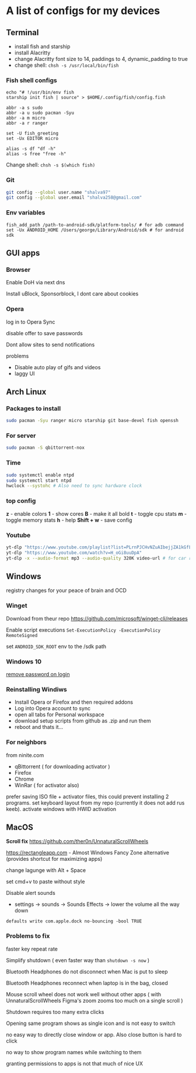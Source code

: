 # A list of configs for my devices

## Terminal
- install fish and starship
- install Alacritty
- change Alacritty font size to 14, paddings to 4, dynamic_padding to true
- change shell: `chsh -s /usr/local/bin/fish`

### Fish shell configs

```fish
echo "# !/usr/bin/env fish 
starship init fish | source" > $HOME/.config/fish/config.fish

abbr -a s sudo
abbr -a u sudo pacman -Syu
abbr -a m micro
abbr -a r ranger

set -U fish_greeting
set -Ux EDITOR micro

alias -s df "df -h"
alias -s free "free -h"
```
Change shell: `chsh -s $(which fish)`

### Git
```bash
git config --global user.name "shalva97"
git config --global user.email "shalva258@gmail.com"
```

### Env variables
```fish
fish_add_path /path-to-android-sdk/platform-tools/ # for adb command
set -Ux ANDROID_HOME /Users/george/Library/Android/sdk # for android sdk
```
## GUI apps

### Browser
Enable DoH via next dns

Install uBlock, Sponsorblock, I dont care about cookies

### Opera

log in to Opera Sync

disable offer to save passwords

Dont allow sites to send notifications

problems
- Disable auto play of gifs and videos
- laggy UI


## Arch Linux

### Packages to install

```bash
sudo pacman -Syu ranger micro starship git base-devel fish openssh
```

### For server
```bash
sudo pacman -S qbittorrent-nox
```

### Time
```bash
sudo systemctl enable ntpd
sudo systemctl start ntpd
hwclock --systohc # Also need to sync hardware clock
```
### top config

**z** - enable colors
**1** - show cores
**B** - make it all bold
**t** - toggle cpu stats
**m** - toggle memory stats
**h** - help
**Shift + w** - save config

### Youtube
```bash
yt-dlp "https://www.youtube.com/playlist?list=PLrnPJCHvNZuAIbejjZA1kGfLeA8ZpICB2"
yt-dlp "https://www.youtube.com/watch?v=H_oGi8uuDpA"
yt-dlp -x --audio-format mp3 --audio-quality 320K video-url # for car radio
```

## Windows
registry changes for your peace of brain and OCD

### Winget
Download from theur repo https://github.com/microsoft/winget-cli/releases

Enable script executions `Set-ExecutionPolicy -ExecutionPolicy RemoteSigned`

set `ANDROID_SDK_ROOT` env to the /sdk path

### Windows 10
[remove password on login](https://www.businessinsider.com/how-to-turn-off-password-on-windows-10)

### Reinstalling Windiws
- Install Opera or Firefox and then required addons
- Log into Opera account to sync
- open all tabs for Personal workspace
- download setup scripts from github as .zip and run them
- reboot and thats it...

### For neighbors
from ninite.com
- qBittorrent ( for downloading activator )
- Firefox
- Chrome
- WinRar ( for activator also)

prefer saving ISO file + activator files, this could prevent installing 2 programs. set keyboard layout from my repo (currently it does not add rus keeb). activate windows with HWID activation

## MacOS
**Scroll fix** https://github.com/ther0n/UnnaturalScrollWheels

https://rectangleapp.com - Almost Windows Fancy Zone alternative (provides shortcut for maximizing apps)

change lagunge with Alt + Space

set cmd+v to paste without style

Disable alert sounds
- settings → sounds → Sounds Effects → lower the volume all the way down

`defaults write com.apple.dock no-bouncing -bool TRUE`

### Problems to fix
faster key repeat rate

Simplify shutdown ( even faster way than `shutdown -s now` )

Bluetooth Headphones do not disconnect when Mac is put to sleep

Bluetooth Headphones reconnect when laptop is in the bag, closed

Mouse scroll wheel does not work well without other apps ( with UnnaturalScrollWheels Figma's zoom zooms too much on a single scroll )

Shutdown requires too many extra clicks

Opening same program shows as single icon and is not easy to switch

no easy way to directly close window or app. Also close button is hard to click

no way to show program names while switching to them

granting permissions to apps is not that much of nice UX
